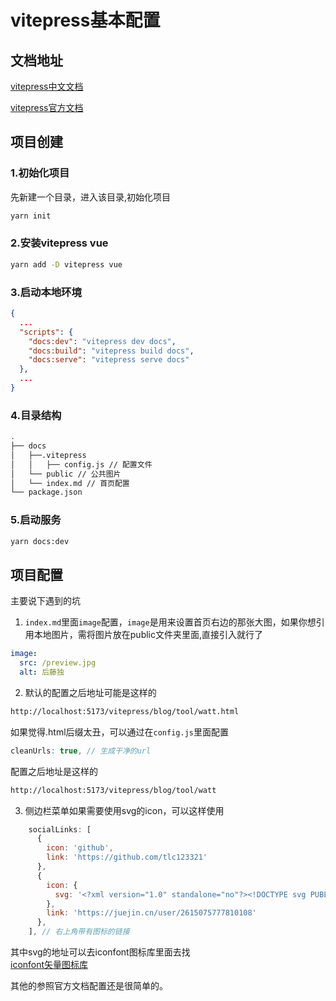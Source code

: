 # vitepress基本配置

## 文档地址

[vitepress中文文档](https://process1024.github.io/vitepress/)

[vitepress官方文档](https://vitepress.dev/)

## 项目创建

### 1.初始化项目

先新建一个目录，进入该目录,初始化项目

```sh
yarn init
```
### 2.安装vitepress vue

```sh
yarn add -D vitepress vue
```

### 3.启动本地环境

```json
{
  ...
  "scripts": {
    "docs:dev": "vitepress dev docs",
    "docs:build": "vitepress build docs",
    "docs:serve": "vitepress serve docs"
  },
  ...
}
```

### 4.目录结构

```sh
.
├── docs
│   ├──.vitepress
│   │   ├── config.js // 配置文件
│   └── public // 公共图片
│   └── index.md // 首页配置
└── package.json
```

### 5.启动服务

```sh
yarn docs:dev
```

## 项目配置

主要说下遇到的坑

1. `index.md`里面`image`配置，`image`是用来设置首页右边的那张大图，如果你想引用本地图片，需将图片放在public文件夹里面,直接引入就行了
``` yml
image:
  src: /preview.jpg
  alt: 后藤独
```

2. 默认的配置之后地址可能是这样的
```txt
http://localhost:5173/vitepress/blog/tool/watt.html
```
如果觉得.html后缀太丑，可以通过在`config.js`里面配置
```js
cleanUrls: true, // 生成干净的url
```
配置之后地址是这样的
```txt
http://localhost:5173/vitepress/blog/tool/watt
```

3. 侧边栏菜单如果需要使用svg的icon，可以这样使用
```js
    socialLinks: [
      {
        icon: 'github',
        link: 'https://github.com/tlc123321'
      },
      {
        icon: {
          svg: '<?xml version="1.0" standalone="no"?><!DOCTYPE svg PUBLIC "-//W3C//DTD SVG 1.1//EN" "http://www.w3.org/Graphics/SVG/1.1/DTD/svg11.dtd"><svg t="1701067346104" class="icon" viewBox="0 0 1316 1024" version="1.1" xmlns="http://www.w3.org/2000/svg" p-id="4098" xmlns:xlink="http://www.w3.org/1999/xlink" width="257.03125" height="200"><path d="M643.181714 247.698286l154.916572-123.172572L643.181714 0.256 643.072 0l-154.660571 124.269714 154.660571 123.245715 0.109714 0.182857z m0 388.461714h0.109715l399.579428-315.245714-108.361143-87.04-291.218285 229.888h-0.146286l-0.109714 0.146285L351.817143 234.093714l-108.251429 87.04 399.433143 315.136 0.146286-0.146285z m-0.146285 215.552l0.146285-0.146286 534.893715-422.034285 108.397714 87.04-243.309714 192L643.145143 1024 10.422857 525.056 0 516.754286l108.251429-86.893715L643.035429 851.748571z" fill="#1E80FF" p-id="4099"></path></svg>'
        },
        link: 'https://juejin.cn/user/2615075777810108'
      },
    ], // 右上角带有图标的链接
```
其中svg的地址可以去iconfont图标库里面去找<br/>
[iconfont矢量图标库](https://www.iconfont.cn/)

其他的参照官方文档配置还是很简单的。